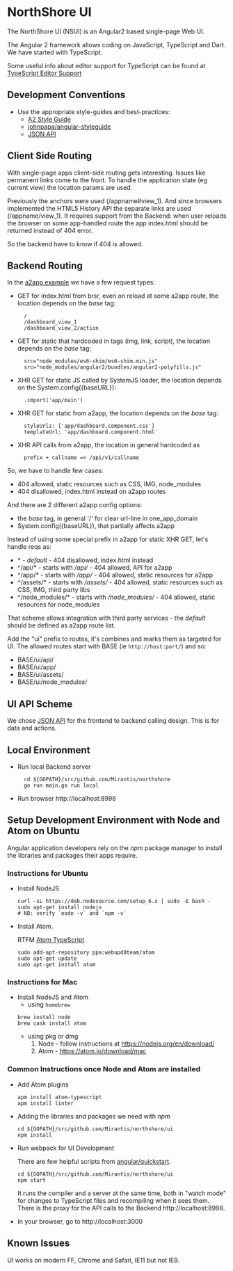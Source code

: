 NorthShore UI
=============

The NorthShore UI (NSUI) is an Angular2 based single-page Web UI.

The Angular 2 framework allows coding on JavaScript, TypeScript and Dart. We have started with TypeScript.

Some useful info about editor support for TypeScript can be found at
[TypeScript Editor Support](https://github.com/Microsoft/TypeScript/wiki/TypeScript-Editor-Support)

Development Conventions
-----------------------

* Use the appropriate style-guides and best-practices:
  - [A2 Style Guide](https://angular.io/docs/ts/latest/guide/style-guide.html)
  - [johnpapa/angular-styleguide](https://github.com/johnpapa/angular-styleguide)
  - [JSON API](http://jsonapi.org/)


Client Side Routing
-------------------
With single-page apps client-side routing gets interesting. Issues like permanent links come to the front. To handle the application state (eg current view) the location
params are used.

Previously the anchors were used (/appname#view_1). And since browsers
implemented the HTML5 History API the separate links are used (/appname/view_1).
It requires support from the Backend: when user reloads the browser on some
app-handled route the app index.html should be returned instead of 404 error.

So the backend have to know if 404 is allowed.

Backend Routing
---------------
In the
[a2app example](https://github.com/johnpapa/angular2-tour-of-heroes/blob/master/index.html)
we have a few request types:

- GET for index.html from brsr, even on reload at some a2app route,
  the location depends on the _base_ tag:

        /
        /dashboard_view_1
        /dashboard_view_2/action

- GET for static that hardcoded in tags (img, link, script),
  the location depends on the _base_ tag:

        src="node_modules/es6-shim/es6-shim.min.js"
        src="node_modules/angular2/bundles/angular2-polyfills.js"

- XHR GET for static JS called by SystemJS loader, the location depends on
  the System.config({baseURL}):

        .import('app/main')

- XHR GET for static from a2app, the location depends on the _base_ tag:

        styleUrls: ['app/dashboard.component.css']
        templateUrl: 'app/dashboard.component.html'

- XHR API calls from a2app, the location in general hardcoded as

        prefix + callname => /api/v1/callname


So, we have to handle few cases:

- 404 allowed, static resources such as CSS, IMG, node_modules
- 404 disallowed, index.html instead on a2app routes

And there are 2 different a2app config options:

- the _base_ tag, in general '/' for clear url-line in one_app_domain
- System.config({baseURL}), that partially affects a2app

Instead of using some special prefix in a2app for static XHR GET,
let's handle reqs as:

- \* - _default_ - 404 disallowed, index.html instead
- ^/api/* - starts with _/api/_ - 404 allowed, API for a2app
- ^/app/* - starts with _/app/_ - 404 allowed, static resources for a2app
- ^/assets/* - starts with _/assets/_ - 404 allowed, static resources
  such as CSS, IMG, third party libs
- ^/node_modules/* - starts with _/node_modules/_ - 404 allowed,
  static resources for node_modules

That scheme allows integration with third party services - the _default_
should be defined as a2app route list.

Add the "ui" prefix to routes, it's combines and marks them as targeted for UI.
The allowed routes start with BASE (ie `http://host:port/`) and so:

- BASE/ui/api/
- BASE/ui/app/
- BASE/ui/assets/
- BASE/ui/node_modules/


UI API Scheme
-------------
We chose [JSON API](http://jsonapi.org/) for the frontend to backend calling design. This is for data and actions.

Local Environment
-----------------
* Run local Backend server

        cd ${GOPATH}/src/github.com/Mirantis/northshore
        go run main.go run local

* Run browser http://localhost:8998


## Setup Development Environment with Node and Atom on Ubuntu

Angular application developers rely on the _npm_ package manager to install the libraries and packages their apps require.

### Instructions for Ubuntu
* Install NodeJS
  ```
  curl -sL https://deb.nodesource.com/setup_6.x | sudo -E bash -
  sudo apt-get install nodejs
  # NB: verify `node -v` and `npm -v`
  ```

* Install Atom.

  RTFM [Atom TypeScript](https://atom.io/packages/atom-typescript)
  ```
  sudo add-apt-repository ppa:webupd8team/atom
  sudo apt-get update
  sudo apt-get install atom
  ```

### Instructions for Mac
* Install NodeJS and Atom
  * using `homebrew`
  ```
  brew install node
  brew cask install atom
  ```
  * using pkg or dmg
    1. Node - follow instructions at https://nodejs.org/en/download/
    1. Atom - https://atom.io/download/mac


### Common Instructions once Node and Atom are installed

* Add Atom plugins

  ```
  apm install atom-typescript
  apm install linter
  ```

* Adding the libraries and packages we need with _npm_
  ```
  cd ${GOPATH}/src/github.com/Mirantis/northshore/ui
  npm install
  ```

* Run webpack for UI Development

  There are few helpful scripts from
  [angular/quickstart](https://angular.io/docs/ts/latest/quickstart.html#!#config-files).
  ```
  cd ${GOPATH}/src/github.com/Mirantis/northshore/ui
  npm start
  ```
  It runs the compiler and a server at the same time, both in "watch mode" for
  changes to TypeScript files and recompiling when it sees them.
  There is the proxy for the API calls to the Backend http://localhost:8998.

* In your browser, go to http://localhost:3000


Known Issues
------------

UI works on modern FF, Chrome and Safari, IE11 but not IE9.
